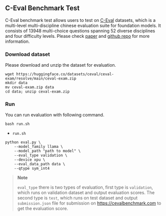 ## C-Eval Benchmark Test

C-Eval benchmark test allows users to test on [C-Eval](https://cevalbenchmark.com) datasets, which is a multi-level multi-discipline chinese evaluation suite for foundation models. It consists of 13948 multi-choice questions spanning 52 diverse disciplines and four difficulty levels. Please check [paper](https://arxiv.org/abs/2305.08322) and [github repo](https://github.com/hkust-nlp/ceval) for more information.

### Download dataset
Please download and unzip the dataset for evaluation.
```shell
wget https://huggingface.co/datasets/ceval/ceval-exam/resolve/main/ceval-exam.zip
mkdir data
mv ceval-exam.zip data
cd data; unzip ceval-exam.zip
```

### Run
You can run evaluation with following command.
```shell
bash run.sh
```
+ `run.sh`
```shell
python eval.py \
    --model_family llama \
    --model_path "path to model" \
    --eval_type validation \
    --device xpu \
    --eval_data_path data \
    --qtype sym_int4
```

> **Note**
>
> `eval_type` there is two types of evaluation, first type is `validation`, which runs on validation dataset and output evaluation scores. The second type is `test`, which runs on test dataset and output `submission.json` file for submission on https://cevalbenchmark.com to get the evaluation score.
